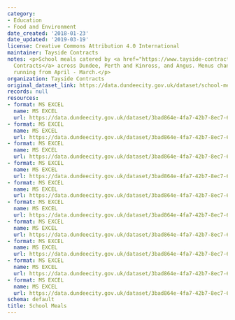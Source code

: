 ```yaml
---
category:
- Education
- Food and Environment
date_created: '2018-01-23'
date_updated: '2019-03-19'
license: Creative Commons Attribution 4.0 International
maintainer: Tayside Contracts
notes: <p>School meals catered by <a href="https://www.tayside-contracts.co.uk/school-catering">Tayside
  Contracts</a> across Dundee, Perth and Kinross, and Angus. Menus change annually,
  running from April - March.</p>
organization: Tayside Contracts
original_dataset_link: https://data.dundeecity.gov.uk/dataset/school-meals
records: null
resources:
- format: MS EXCEL
  name: MS EXCEL
  url: https://data.dundeecity.gov.uk/dataset/3bad864e-4fa7-42b7-8ec7-65bf2260ebab/resource/4df54069-79b2-4fde-aa48-fcd53d74cc45/download/19-20-nursery-menu-final.xlsx
- format: MS EXCEL
  name: MS EXCEL
  url: https://data.dundeecity.gov.uk/dataset/3bad864e-4fa7-42b7-8ec7-65bf2260ebab/resource/d74ebcfb-1b99-4ca5-bd72-bc521b4e7704/download/19-20-primary-menu-final.xlsx
- format: MS EXCEL
  name: MS EXCEL
  url: https://data.dundeecity.gov.uk/dataset/3bad864e-4fa7-42b7-8ec7-65bf2260ebab/resource/7dc69235-8b18-4577-a9e4-078736a863c5/download/19-20-secondary-menu-final.xlsx
- format: MS EXCEL
  name: MS EXCEL
  url: https://data.dundeecity.gov.uk/dataset/3bad864e-4fa7-42b7-8ec7-65bf2260ebab/resource/516675cd-0388-490e-a8a0-4d0ec1359570/download/18-19-nursery-menu-final.xlsx
- format: MS EXCEL
  name: MS EXCEL
  url: https://data.dundeecity.gov.uk/dataset/3bad864e-4fa7-42b7-8ec7-65bf2260ebab/resource/0d434c00-f11d-41dd-947b-af459194ffc7/download/18-19-primary-menu-final.xlsx
- format: MS EXCEL
  name: MS EXCEL
  url: https://data.dundeecity.gov.uk/dataset/3bad864e-4fa7-42b7-8ec7-65bf2260ebab/resource/49e17abe-b953-4c75-8acb-a26f750bc5f3/download/18-19-secondary-menu-final.xlsx
- format: MS EXCEL
  name: MS EXCEL
  url: https://data.dundeecity.gov.uk/dataset/3bad864e-4fa7-42b7-8ec7-65bf2260ebab/resource/ec14e933-f869-4d81-ac45-f2e477a1ae70/download/angus-nursery-school-menu.xls
- format: MS EXCEL
  name: MS EXCEL
  url: https://data.dundeecity.gov.uk/dataset/3bad864e-4fa7-42b7-8ec7-65bf2260ebab/resource/bc84f796-f04a-48e1-a16c-e2f671f3ceee/download/dundee-and-perth-nursery-school-menu.xls
- format: MS EXCEL
  name: MS EXCEL
  url: https://data.dundeecity.gov.uk/dataset/3bad864e-4fa7-42b7-8ec7-65bf2260ebab/resource/15e2818a-84b4-4bc5-90ed-599c78505721/download/primary-school-menu.xls
- format: MS EXCEL
  name: MS EXCEL
  url: https://data.dundeecity.gov.uk/dataset/3bad864e-4fa7-42b7-8ec7-65bf2260ebab/resource/55844f67-fdfb-433f-ac91-06d74723074a/download/secondary-school-menu.xls
schema: default
title: School Meals
---
```

